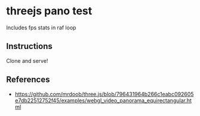 # threejs pano test

Includes fps stats in raf loop

## Instructions

Clone and serve!

## References

- https://github.com/mrdoob/three.js/blob/796431964b266c1eabc092605e7db22512752f45/examples/webgl_video_panorama_equirectangular.html
